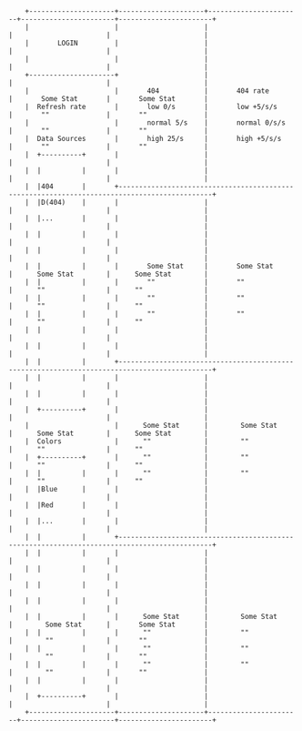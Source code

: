         +---------------------+---------------------+-----------------------+-----------------------+-----------------------+
        |                     |                     |                       |                       |                       |
        |       LOGIN         |                     |                       |                       |                       |
        |                     |                     |                       |                       |                       |
        +---------------------+                     |                       |                       |                       |
        |                     |       404           |       404 rate        |       Some Stat       |       Some Stat       |
        |  Refresh rate       |       low 0/s       |       low +5/s/s      |       ""              |       ""              |
        |                     |       normal 5/s    |       normal 0/s/s    |       ""              |       ""              |
        |  Data Sources       |       high 25/s     |       high +5/s/s     |       ""              |       ""              |
        |  +----------+       |                     |                       |                       |                       |
        |  |          |       |                     |                       |                       |                       |
        |  |404       |       +---------------------------------------------------------------------------------------------+
        |  |D(404)    |       |                     |                       |                       |                       |
        |  |...       |       |                     |                       |                       |                       |
        |  |          |       |                     |                       |                       |                       |
        |  |          |       |                     |                       |                       |                       |
        |  |          |       |       Some Stat     |       Some Stat       |      Some Stat        |      Some Stat        |
        |  |          |       |       ""            |       ""              |      ""               |      ""               |
        |  |          |       |       ""            |       ""              |      ""               |      ""               |
        |  |          |       |       ""            |       ""              |      ""               |      ""               |
        |  |          |       |                     |                       |                       |                       |
        |  |          |       |                     |                       |                       |                       |
        |  |          |       +---------------------------------------------------------------------------------------------+
        |  |          |       |                     |                       |                       |                       |
        |  |          |       |                     |                       |                       |                       |
        |  +----------+       |                     |                       |                       |                       |
        |                     |      Some Stat      |        Some Stat      |      Some Stat        |      Some Stat        |
        |  Colors             |      ""             |        ""             |      ""               |      ""               |
        |  +----------+       |      ""             |        ""             |      ""               |      ""               |
        |  |          |       |      ""             |        ""             |      ""               |      ""               |
        |  |Blue      |       |                     |                       |                       |                       |
        |  |Red       |       |                     |                       |                       |                       |
        |  |...       |       |                     |                       |                       |                       |
        |  |          |       +---------------------------------------------------------------------------------------------+
        |  |          |       |                     |                       |                       |                       |
        |  |          |       |                     |                       |                       |                       |
        |  |          |       |                     |                       |                       |                       |
        |  |          |       |                     |                       |                       |                       |
        |  |          |       |      Some Stat      |        Some Stat      |        Some Stat      |       Some Stat       |
        |  |          |       |      ""             |        ""             |        ""             |       ""              |
        |  |          |       |      ""             |        ""             |        ""             |       ""              |
        |  |          |       |      ""             |        ""             |        ""             |       ""              |
        |  |          |       |                     |                       |                       |                       |
        |  +----------+       |                     |                       |                       |                       |
        +---------------------+---------------------+-----------------------+-----------------------+-----------------------+
